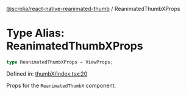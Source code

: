 [@scrolia/react-native-reanimated-thumb](../README.md) / ReanimatedThumbXProps

# Type Alias: ReanimatedThumbXProps

```ts
type ReanimatedThumbXProps = ViewProps;
```

Defined in: [thumbX/index.tsx:20](https://github.com/alpheus-day/scrolia/blob/a7062c82222b0dcb500e88f7ca3fff69b13a5fcd/packages/react-native-reanimated-thumb/src/thumbX/index.tsx#L20)

Props for the `ReanimatedThumbX` component.

